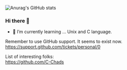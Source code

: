 ![Anurag's GitHub stats](https://github-readme-stats.vercel.app/api?username=boqsc&show_icons=true&theme=merko)

### Hi there 👋

- 🌱 I’m currently learning ... Unix and C language.

<!--
**BoQsc/BoQsc** is a ✨ _special_ ✨ repository because its `README.md` (this file) appears on your GitHub profile.

Here are some ideas to get you started:

- 🔭 I’m currently working on ...
- 🌱 I’m currently learning ...
- 👯 I’m looking to collaborate on ...
- 🤔 I’m looking for help with ...
- 💬 Ask me about ...
- 📫 How to reach me: ...
- 😄 Pronouns: ...
- ⚡ Fun fact: ...
-->

Remember to use GitHub support. It seems to exist now.  
https://support.github.com/tickets/personal/0

List of interesting folks:  
https://github.com/C-Chads
